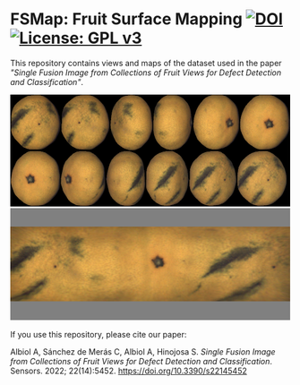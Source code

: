 # FSMap: Fruit Surface Mapping [![DOI](https://zenodo.org/badge/386282468.svg)](https://zenodo.org/badge/latestdoi/386282468) [![License: GPL v3](https://img.shields.io/badge/License-GPLv3-blue.svg)](https://www.gnu.org/licenses/gpl-3.0)

This repository contains views and maps of the dataset used in the paper _"Single Fusion Image from Collections of Fruit Views for Defect
Detection and Classification"_.

<img src="obj0022.png" width="500" height="200" />
<img src="obj0022_map.png" width="500" height="200" />

If you use this repository, please cite our paper:

Albiol A, Sánchez de Merás C, Albiol A, Hinojosa S. _Single Fusion Image from Collections of Fruit Views for Defect Detection and Classification_. Sensors. 2022; 22(14):5452. https://doi.org/10.3390/s22145452
